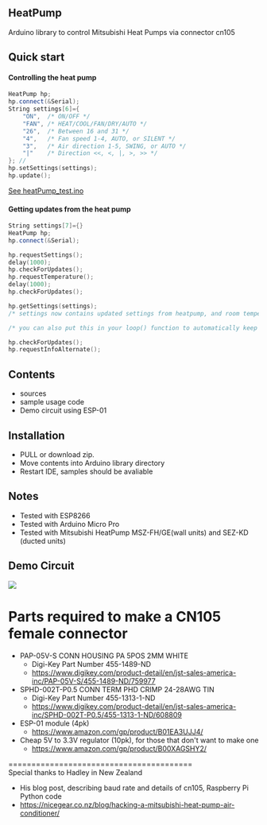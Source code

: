 HeatPump
----------
Arduino library to control Mitsubishi Heat Pumps via connector cn105

Quick start
-----------

#### Controlling the heat pump

```c++
HeatPump hp;
hp.connect(&Serial);
String settings[6]={
    "ON",  /* ON/OFF */
	"FAN", /* HEAT/COOL/FAN/DRY/AUTO */
	"26",  /* Between 16 and 31 */
	"4",   /* Fan speed 1-4, AUTO, or SILENT */
	"3",   /* Air direction 1-5, SWING, or AUTO */
	"|"    /* Direction <<, <, |, >, >> */
}; //
hp.setSettings(settings);
hp.update();
```

[See heatPump_test.ino](examples/heatPump_test/heatPump_test.ino)

#### Getting updates from the heat pump

```c++
String settings[7]={}
HeatPump hp;
hp.connect(&Serial);

hp.requestSettings();
delay(1000);
hp.checkForUpdates();
hp.requestTemperature();
delay(1000);
hp.checkForUpdates();

hp.getSettings(settings);
/* settings now contains updated settings from heatpump, and room temperature in settings[6] */

/* you can also put this in your loop() function to automatically keep the settings/temperature updated: */

hp.checkForUpdates();
hp.requestInfoAlternate();

```

Contents
--------
- sources
- sample usage code
- Demo circuit using ESP-01

Installation
------------
- PULL or download zip.
- Move contents into Arduino library directory
- Restart IDE, samples should be avaliable

Notes
-----
- Tested with ESP8266
- Tested with Arduino Micro Pro
- Tested with Mitsubishi HeatPump MSZ-FH/GE(wall units) and SEZ-KD (ducted units)

Demo Circuit
------------
<img src="https://github.com/SwiCago/HeatPump/blob/master/CN105_ESP8266.png"/>

# Parts required to make a CN105 female connector
- PAP-05V-S CONN HOUSING PA 5POS 2MM WHITE 
  - Digi-Key Part Number 	455-1489-ND 
  - https://www.digikey.com/product-detail/en/jst-sales-america-inc/PAP-05V-S/455-1489-ND/759977
- SPHD-002T-P0.5  CONN TERM PHD CRIMP 24-28AWG TIN  
  - Digi-Key Part Number 	455-1313-1-ND 
  - https://www.digikey.com/product-detail/en/jst-sales-america-inc/SPHD-002T-P0.5/455-1313-1-ND/608809
- ESP-01 module (4pk)
  - https://www.amazon.com/gp/product/B01EA3UJJ4/
- Cheap 5V to 3.3V regulator (10pk), for those that don't want to make one
  - https://www.amazon.com/gp/product/B00XAGSHY2/
  
========================================  
Special thanks to Hadley in New Zealand 
  - His blog post, describing baud rate and details of cn105, Raspberry Pi Python code
  - https://nicegear.co.nz/blog/hacking-a-mitsubishi-heat-pump-air-conditioner/
